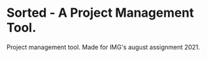 # Sorted - A Project Management Tool.
Project management tool. Made for IMG's august assignment 2021.
